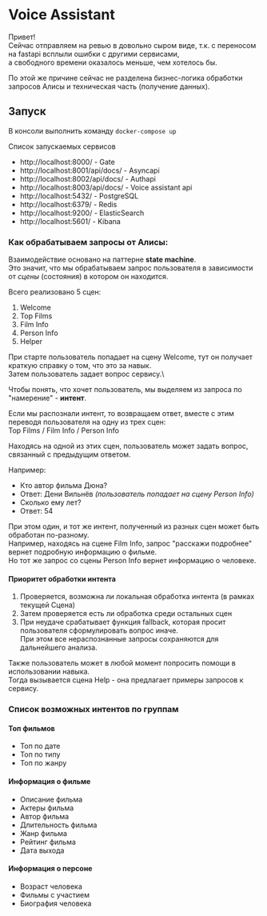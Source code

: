 # Voice Assistant

Привет! \
Сейчас отправляем на ревью в довольно сыром виде, т.к. с переносом на fastapi всплыли ошибки с другими сервисами, \
а свободного времени оказалось меньше, чем хотелось бы.

По этой же причине сейчас не разделена бизнес-логика обработки запросов Алисы и техническая часть (получение данных).

## Запуск
В консоли выполнить команду `docker-compose up`

Список запускаемых сервисов
- http://localhost:8000/ - Gate
- http://localhost:8001/api/docs/ - Asyncapi
- http://localhost:8002/api/docs/ - Authapi
- http://localhost:8003/api/docs/ - Voice assistant api
- http://localhost:5432/ - PostgreSQL
- http://localhost:6379/ - Redis
- http://localhost:9200/ - ElasticSearch
- http://localhost:5601/ - Kibana


### Как обрабатываем запросы от Алисы:
Взаимодействие основано на паттерне **state machine**. \
Это значит, что мы обрабатываем запрос пользователя в зависимости от *сцены* (состояния) в котором он находится.

Всего реализовано 5 сцен:
1. Welcome
2. Top Films
3. Film Info
4. Person Info
5. Helper

При старте пользователь попадает на сцену Welcome, тут он получает краткую справку о том, что это за навык.\
Затем пользователь задает вопрос сервису.\

Чтобы понять, что хочет пользователь, мы выделяем из запроса по "намерение" - **интент**.

Если мы распознали интент, то возвращаем ответ, вместе с этим переводя пользователя на одну из трех сцен: \
Top Films / Film Info / Person Info

Находясь на одной из этих сцен, пользователь может задать вопрос, связанный с предыдущим ответом.

Например:
- Кто автор фильма Дюна?
- Ответ: Дени Вильнёв *(пользователь попадает на сцену Person Info)*
- Сколько ему лет?
- Ответ: 54

При этом один, и тот же интент, полученный из разных сцен может быть обработан по-разному. \
Например, находясь на сцене Film Info, запрос "расскажи подробнее" вернет подробную информацию о фильме. \
Но тот же запрос со сцены Person Info вернет информацию о человеке. 

#### Приоритет обработки интента
1. Проверяется, возможна ли локальная обработка интента (в рамках текущей Сцена)
2. Затем проверяется есть ли обработка среди остальных сцен
3. При неудаче срабатывает функция fallback, которая просит пользователя сформулировать вопрос иначе. \
   При этом все нераспознанные запросы сохраняются для дальнейшего анализа.

Также пользователь может в любой момент попросить помощи в использовании навыка. \
Тогда вызывается сцена Help - она предлагает примеры запросов к сервису.

### Список возможных интентов по группам

#### Топ фильмов
- Топ по дате
- Топ по типу
- Топ по жанру

#### Информация о фильме
- Описание фильма
- Актеры фильма 
- Автор фильма
- Длительность фильма
- Жанр фильма
- Рейтинг фильма
- Дата выхода

#### Информация о персоне
- Возраст человека
- Фильмы с участием
- Биография человека


